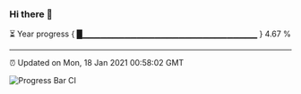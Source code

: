 ### Hi there 👋

⏳ Year progress { █▁▁▁▁▁▁▁▁▁▁▁▁▁▁▁▁▁▁▁▁▁▁▁▁▁▁▁▁▁ } 4.67 %

---

⏰ Updated on Mon, 18 Jan 2021 00:58:02 GMT

![Progress Bar CI](https://github.com/liununu/liununu/workflows/Progress%20Bar%20CI/badge.svg)
